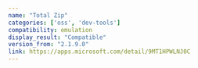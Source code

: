 ```yaml
---
name: "Total Zip"
categories: ['oss', 'dev-tools']
compatibility: emulation
display_result: "Compatible"
version_from: "2.1.9.0"
link: https://apps.microsoft.com/detail/9MT1HPWLNJ0C
---
```

